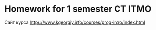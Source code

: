 # Homework for 1 semester CT ITMO

Сайт курса https://www.kgeorgiy.info/courses/prog-intro/index.html
